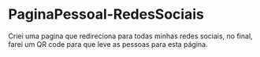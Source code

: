# PaginaPessoal-RedesSociais
 Criei uma pagina que redireciona para todas minhas redes sociais, no final, farei um QR code para que leve as pessoas para esta página.
